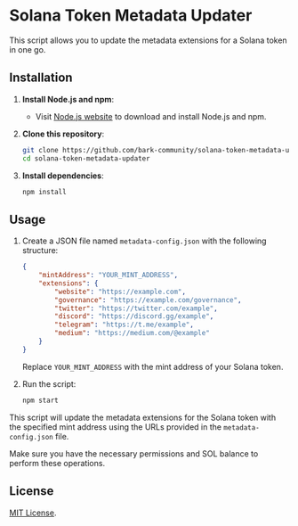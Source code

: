 # Solana Token Metadata Updater

This script allows you to update the metadata extensions for a Solana token in one go.

## Installation

1. **Install Node.js and npm**: 
   - Visit [Node.js website](https://nodejs.org/) to download and install Node.js and npm.

2. **Clone this repository**:
   ```bash
   git clone https://github.com/bark-community/solana-token-metadata-updater.git
   cd solana-token-metadata-updater
   ```

3. **Install dependencies**:
   ```bash
   npm install
   ```

## Usage

1. Create a JSON file named `metadata-config.json` with the following structure:
   ```json
   {
       "mintAddress": "YOUR_MINT_ADDRESS",
       "extensions": {
           "website": "https://example.com",
           "governance": "https://example.com/governance",
           "twitter": "https://twitter.com/example",
           "discord": "https://discord.gg/example",
           "telegram": "https://t.me/example",
           "medium": "https://medium.com/@example"
       }
   }
   ```

   Replace `YOUR_MINT_ADDRESS` with the mint address of your Solana token.

2. Run the script:
   ```bash
   npm start
   ```

This script will update the metadata extensions for the Solana token with the specified mint address using the URLs provided in the `metadata-config.json` file.

Make sure you have the necessary permissions and SOL balance to perform these operations.

## License

[MIT License](LICENSE).